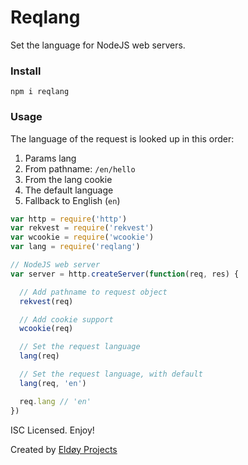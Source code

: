 # Reqlang

Set the language for NodeJS web servers.

### Install

```
npm i reqlang
```

### Usage

The language of the request is looked up in this order:

1. Params lang
2. From pathname: `/en/hello`
3. From the lang cookie
4. The default language
5. Fallback to English (`en`)

```js
var http = require('http')
var rekvest = require('rekvest')
var wcookie = require('wcookie')
var lang = require('reqlang')

// NodeJS web server
var server = http.createServer(function(req, res) {

  // Add pathname to request object
  rekvest(req)

  // Add cookie support
  wcookie(req)

  // Set the request language
  lang(req)

  // Set the request language, with default
  lang(req, 'en')

  req.lang // 'en'
})
```

ISC Licensed. Enjoy!

Created by [Eldøy Projects](https://eldoy.com)
